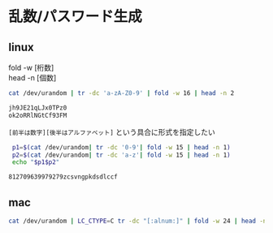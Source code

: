 # 乱数/パスワード生成 

## linux

fold -w [桁数] <br/>
head -n [個数]

```bash
cat /dev/urandom | tr -dc 'a-zA-Z0-9' | fold -w 16 | head -n 2 

jh9JE21qLJx0TPz0
ok2oRRlNGtCf93FM
```

`[前半は数字][後半はアルファベット]` という具合に形式を指定したい

```bash
 p1=$(cat /dev/urandom| tr -dc '0-9'| fold -w 15 | head -n 1)
 p2=$(cat /dev/urandom| tr -dc 'a-z'| fold -w 15 | head -n 1)
 echo "$p1$p2"

812709639979279zcsvngpkdsdlccf
```

## mac

```bash
cat /dev/urandom | LC_CTYPE=C tr -dc "[:alnum:]" | fold -w 24 | head -n 20
```